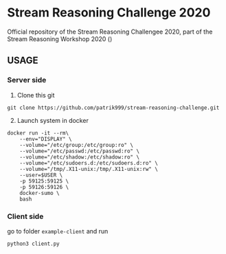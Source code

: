 # Stream Reasoning Challenge 2020

Official repository of the Stream Reasoning Challengee 2020, 
part of the Stream Reasoning Workshop 2020 ()


## USAGE

### Server side
1. Clone this git
```
git clone https://github.com/patrik999/stream-reasoning-challenge.git
```

2. Launch system in docker
```
docker run -it --rm\
    --env="DISPLAY" \
    --volume="/etc/group:/etc/group:ro" \
    --volume="/etc/passwd:/etc/passwd:ro" \
    --volume="/etc/shadow:/etc/shadow:ro" \
    --volume="/etc/sudoers.d:/etc/sudoers.d:ro" \
    --volume="/tmp/.X11-unix:/tmp/.X11-unix:rw" \
    --user=$USER \
    -p 59125:59125 \
    -p 59126:59126 \
    docker-sumo \
    bash
```
<!--2. Modify host and port for REST API and websocket server in ```config.yaml```
3. Modify the expose ports in ```docker-compose.yml``` to matching with the ports you has modified in ```config.yaml```
3. Run server using docker compose
```
docker-compose up
```
**Note**: To apply any change to server code, please run ```docker-compose up --build```
-->
### Client side
go to folder ```example-client``` and run 
```
python3 client.py
```
